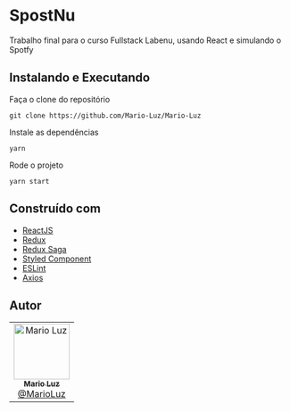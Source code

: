# SpostNu

Trabalho final para o curso Fullstack Labenu, usando React e simulando o Spotfy

## Instalando e Executando

Faça o clone do repositório

```
git clone https://github.com/Mario-Luz/Mario-Luz
```

Instale as dependências

```
yarn
```

Rode o projeto

```
yarn start
```

## Construído com

- [ReactJS](https://pt-br.reactjs.org/)
- [Redux](https://redux.js.org/)
- [Redux Saga](https://github.com/redux-saga/redux-saga)
- [Styled Component](https://www.styled-components.com/)
- [ESLint](https://eslint.org/)
- [Axios](https://github.com/axios/axios)

## Autor

<table>
  <tr>
    <td align="center">
      <a href="https://github.com/Mario-Luz/Mario-Luz">
        <img src="https://avatars2.githubusercontent.com/u/60905208?s=400&u=f616bf9044f7835bf7ec1266162bc9998680ee65&v=4" width="100px;" alt="Mario Luz"/>
        <br />
        <sub>
          <b>Mario Luz</b>
        </sub>
       </a>
       <br />
       <a href="https://github.com/Mario-Luz/Mario-Luz" title="Code">@MarioLuz</a>
    </td>
  </tr>
</table>

